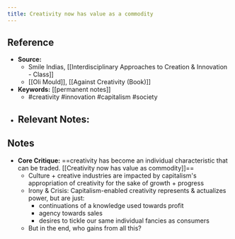 ```yaml
---
title: Creativity now has value as a commodity
---
```

## Reference
- **Source:** 
	- Smile Indias, [[Interdisciplinary Approaches to Creation & Innovation - Class]]
	- [[Oli Mould]], [[Against Creativity (Book)]]
- **Keywords:** [[permanent notes]]
	- #creativity #innovation #capitalism #society 
- **Relevant Notes:**
	- 
## Notes
- **Core Critique:** ==creativity has become an individual characteristic that can be traded. [[Creativity now has value as commodity]]==
	- Culture + creative industries are impacted by capitalism's appropriation of creativity for the sake of growth + progress
	- Irony & Crisis: Capitalism-enabled creativity represents & actualizes power, but are just:
		- continuations of a knowledge used towards profit
		- agency towards sales
		- desires to tickle our same individual fancies as consumers
	- But in the end, who gains from all this?
